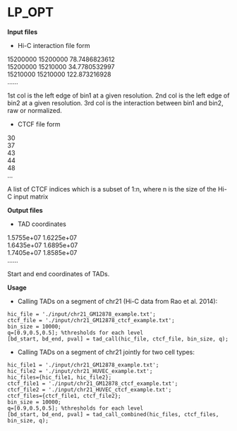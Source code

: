 # LP_OPT
**Input files**
* Hi-C interaction file form  

15200000  15200000  78.7486823612  
15200000  15210000  34.7780532997  
15210000  15210000  122.873216928   
……  

1st col is the left edge of bin1 at a given resolution.
2nd col is the left edge of bin2 at a given resolution.
3rd col is the interaction between bin1 and bin2, raw or normalized.

* CTCF file form  

30  
37  
43  
44  
48  
…  

A list of CTCF indices which is a subset of 1:n, where n is the size of the Hi-C input matrix

**Output files**
* TAD coordinates  

1.5755e+07	1.6225e+07  
1.6435e+07	1.6895e+07  
1.7405e+07	1.8585e+07  
……  

Start and end coordinates of TADs.

**Usage**
* Calling TADs on a segment of chr21 (Hi-C data from Rao et al. 2014):  

`hic_file = './input/chr21_GM12878_example.txt';`  
`ctcf_file = './input/chr21_GM12878_ctcf_example.txt';`   
`bin_size = 10000;`  
`q=[0.9,0.5,0.5]; %thresholds for each level`  
`[bd_start, bd_end, pval] = tad_call(hic_file, ctcf_file, bin_size, q);`  

* Calling TADs on a segment of chr21 jointly for two cell types:

`hic_file1 = './input/chr21_GM12878_example.txt';`  
`hic_file2 = './input/chr21_HUVEC_example.txt';`  
`hic_files={hic_file1, hic_file2};`  
`ctcf_file1 = './input/chr21_GM12878_ctcf_example.txt';`  
`ctcf_file2 = './input/chr21_HUVEC_ctcf_example.txt';`  
`ctcf_files={ctcf_file1, ctcf_file2};`  
`bin_size = 10000;`  
`q=[0.9,0.5,0.5]; %thresholds for each level`  
`[bd_start, bd_end, pval] = tad_call_combined(hic_files, ctcf_files, bin_size, q);`  



